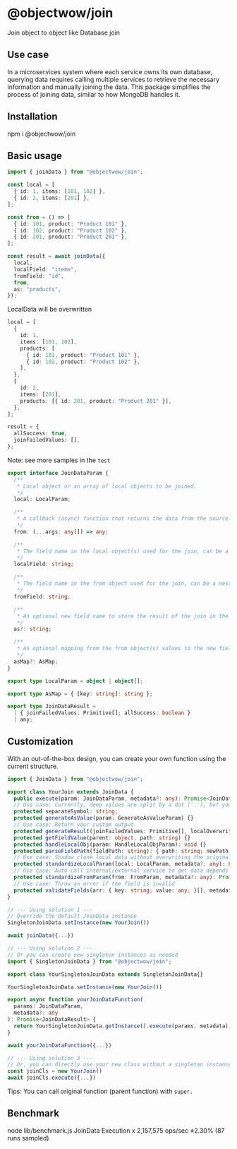 # @objectwow/join

Join object to object like Database join

## Use case

In a microservices system where each service owns its own database, querying data requires calling multiple services to retrieve the necessary information and manually joining the data. This package simplifies the process of joining data, similar to how MongoDB handles it.

## Installation

npm i @objectwow/join

## Basic usage

```typescript
import { joinData } from "@objectwow/join";

const local = [
  { id: 1, items: [101, 102] },
  { id: 2, items: [201] },
];

const from = () => [
  { id: 101, product: "Product 101" },
  { id: 102, product: "Product 102" },
  { id: 201, product: "Product 201" },
];

const result = await joinData({
  local,
  localField: "items",
  fromField: "id",
  from,
  as: "products",
});
```

LocalData will be overwritten

```typescript
local = [
  {
    id: 1,
    items: [101, 102],
    products: [
      { id: 101, product: "Product 101" },
      { id: 102, product: "Product 102" },
    ],
  },
  {
    id: 2,
    items: [201],
    products: [{ id: 201, product: "Product 201" }],
  },
];

result = {
  allSuccess: true,
  joinFailedValues: [],
};
```

Note: see more samples in the `test`

```typescript
export interface JoinDataParam {
  /**
   * Local object or an array of local objects to be joined.
   */
  local: LocalParam;

  /**
   * A callback (async) function that returns the data from the source. Data is object or an array of objects
   */
  from: (...args: any[]) => any;

  /**
   * The field name in the local object(s) used for the join, can be a nested field, separated by a dot ('.')
   */
  localField: string;

  /**
   * The field name in the from object used for the join, can be a nested field, separated by a dot ('.')
   */
  fromField: string;

  /**
   * An optional new field name to store the result of the join in the local object(s).
   */
  as?: string;

  /**
   * An optional mapping from the from object(s) values to the new field names in the local object(s).
   */
  asMap?: AsMap;
}

export type LocalParam = object | object[];

export type AsMap = { [key: string]: string };

export type JoinDataResult =
  | { joinFailedValues: Primitive[]; allSuccess: boolean }
  | any;
```

## Customization

With an out-of-the-box design, you can create your own function using the current structure.

```typescript
import { JoinData } from "@objectwow/join";

export class YourJoin extends JoinData {
  public execute(param: JoinDataParam, metadata?: any): Promise<JoinDataResult> {}
  // Use case: Currently, deep values are split by a dot ('.'), but you can use a different symbol if needed
  protected separateSymbol: string;
  protected generateAsValue(param: GenerateAsValueParam) {}
  // Use case: Return your custom output
  protected generateResult(joinFailedValues: Primitive[], localOverwrite: LocalParam, metadata?: any) {}
  protected getFieldValue(parent: object, path: string) {}
  protected handleLocalObj(param: HandleLocalObjParam): void {}
  protected parseFieldPath(fieldPath: string): { path: string; newPath: string; } {}
  // Use case: Shadow clone local data without overwriting the original.
  protected standardizeLocalParam(local: LocalParam, metadata?: any): Promise<LocalParam> {}
  // Use case: Auto call internal/external service to get data depends on input
  protected standardizeFromParam(from: FromParam, metadata?: any): Promise<any[]> {}
  // Use case: Throw an error if the field is invalid
  protected validateFields(arr: { key: string; value: any; }[], metadata?: any): void {}
}

// --- Using solution 1 ---
// Override the default JoinData instance
SingletonJoinData.setInstance(new YourJoin())

await joinData({...})

// --- Using solution 2 ---
// Or you can create new singleton instances as needed
import { SingletonJoinData } from "@objectwow/join";

export class YourSingletonJoinData extends SingletonJoinData{}

YourSingletonJoinData.setInstance(new YourJoin())

export async function yourJoinDataFunction(
  params: JoinDataParam,
  metadata?: any
): Promise<JoinDataResult> {
  return YourSingletonJoinData.getInstance().execute(params, metadata);
}

await yourJoinDataFunction({...})

// --- Using solution 3 ---
// Or, you can directly use your new class without a singleton instance.
const joinCls = new YourJoin()
await joinCls.execute({...})
```

Tips: You can call original function (parent function) with `super.`

## Benchmark

node lib/benchmark.js
JoinData Execution x 2,157,575 ops/sec ±2.30% (87 runs sampled)
